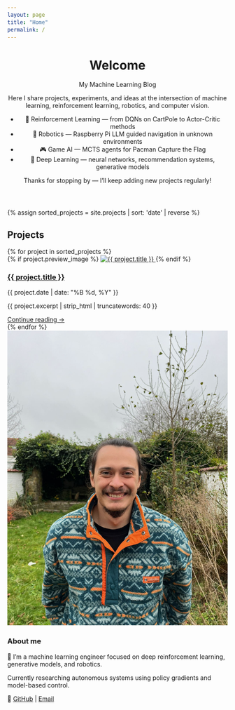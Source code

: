 ```yaml
---
layout: page
title: "Home"
permalink: /
---
```


<header class="hero bg-gray-50 rounded-2xl text-center py-16 px-6">
  <h1 class="text-4xl font-bold mb-2">Welcome</h1>
  <p class="text-lg text-gray-600">My Machine Learning Blog</p>

  <p class="max-w-2xl mx-auto mt-6 text-base text-gray-700 leading-relaxed">
    Here I share projects, experiments, and ideas at the intersection of 
    <span class="font-semibold">machine learning</span>, 
    <span class="font-semibold">reinforcement learning</span>, 
    <span class="font-semibold">robotics</span>, and 
    <span class="font-semibold">computer vision</span>.
  </p>
  <ul class="max-w-xl mx-auto mt-8 space-y-3 text-left text-lg leading-relaxed">
    <li>📌 <span class="font-semibold">Reinforcement Learning</span> — from DQNs on CartPole to Actor-Critic methods</li>
    <li>🤖 <span class="font-semibold">Robotics</span> — Raspberry Pi LLM guided navigation in unknown environments</li>
    <li>🎮 <span class="font-semibold">Game AI</span> — MCTS agents for Pacman Capture the Flag</li>
    <li>🧠 <span class="font-semibold">Deep Learning</span> — neural networks, recommendation systems, generative models</li>
  </ul>

  <p class="mt-10 text-gray-500">Thanks for stopping by — I’ll keep adding new projects regularly!</p>
</header>

<div class="page-body">
  <main class="content">
    {% assign sorted_projects = site.projects | sort: 'date' | reverse %}
    <section id="projects">
      <h2>Projects</h2>
      <div class="projects-grid">
        {% for project in sorted_projects %}
          <article class="project-card">
            {% if project.preview_image %}
              <a href="{{ project.url }}">
                <img src="{{ project.preview_image }}" alt="{{ project.title }}" />
              </a>
            {% endif %}
            <h3><a href="{{ project.url }}">{{ project.title }}</a></h3>
            <p class="muted">{{ project.date | date: "%B %d, %Y" }}</p>
            <p>{{ project.excerpt | strip_html | truncatewords: 40 }}</p>
            <a href="{{ project.url }}" class="read-more">Continue reading →</a>
          </article>
        {% endfor %}
      </div>
    </section>
  </main>

  <aside class="sidebar">
    <div class="about-card">
      <img src="/assets/images/profile.png" alt="Andres Aranguren" class="about-photo" />
      <h3>About me</h3>
      <p>👋 I’m a machine learning engineer focused on deep reinforcement learning, generative models, and robotics.</p>
      <p>Currently researching autonomous systems using policy gradients and model-based control.</p>
      <p>🔗 <a href="https://github.com/yourusername" target="_blank">GitHub</a> | <a href="mailto:your@email.com">Email</a></p>
    </div>
  </aside>
</div>
